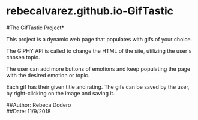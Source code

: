 # rebecalvarez.github.io-GifTastic

#The GifTastic Project*


This project is a dynamic web page that populates with gifs of your choice. 

The GIPHY API is called to change the HTML of the site, utilizing the user's chosen topic.

The user can add more buttons of emotions and keep populating the page with the desired emotion or topic.

Each gif has their given title and rating. The gifs can be saved by the user, by right-clicking on the image and saving it.

##Author: Rebeca Dodero   
##Date: 11/9/2018

